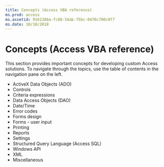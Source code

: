 ```yaml
---
title: Concepts (Access VBA reference)
ms.prod: access
ms.assetid: 916138ba-fc88-54ab-75bc-0476c700c0f7
ms.date: 10/10/2018
---
```



# Concepts (Access VBA reference)

This section provides important concepts for developing custom Access solutions. To navigate through the topics, use the table of contents in the navigation pane on the left. 

- ActiveX Data Objects (ADO)
- Controls
- Criteria expressions
- Data Access Objects (DAO)
- Date/Time
- Error codes
- Forms design
- Forms - user input
- Printing
- Reports
- Settings
- Structured Query Language (Access SQL)
- Windows API
- XML
- Miscellaneous




